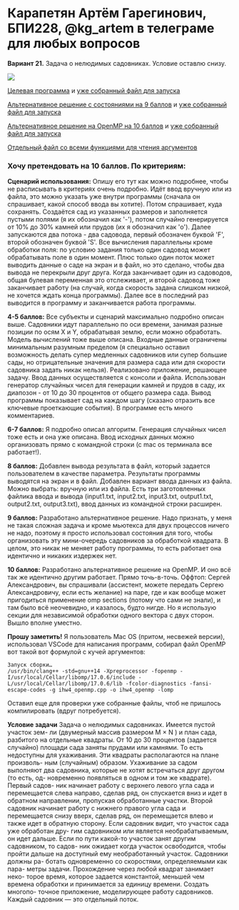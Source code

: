# Карапетян Артём Гарегинович, БПИ228, @kg_artem в телеграме для любых вопросов
**Вариант 21.** Задача о нелюдимых садовниках. Условие оставлю снизу.

![]([https://disk.yandex.ru/i/jQsJo9ANt3f1W](https://s22klg.storage.yandex.net/rdisk/462bc71f02b01631ae589110bd5f0859477496441329e0d7cfccd0607dbe235b/658228cb/fKqInKw3d7bLFOeFnMGnhAWcWBI65efizSzRUHDMLvFpCbFdksMcMK_LC_oBhJm7bN5NPUWSbyMugUzGP_05oivvhhN6RNtERwte9TzngnKr8npumZHI4midPdWhecNq?uid=0&filename=kandinsky-download-1702721904045.png&disposition=inline&hash=&limit=0&content_type=image%2Fpng&owner_uid=0&fsize=1689411&hid=fc9f22c84844f4aa62dce6cdfd026c75&media_type=image&tknv=v2&etag=2cbb6412eb51718c177c33b1d666f21e&rtoken=BpSb06rwaqmz&force_default=no&ycrid=na-14df73d2cd17af62062a0db7ec92ebe8-downloader3e&ts=60ce552f388c0&s=8133da98f77794c5b9664aeb49c8d3980dac8719138058331195362c9ae69725&pb=U2FsdGVkX18TBC0_yPNf2q9eMknCbuvUYJjh4ty5Gv40vVBVvXmRMxljhyC-fDN9xbOTRdtDtn_WjYNU2o8oWz2TmKChOC-Y6C0enKrzPk44Df_FYPw0Rj6XOPde4cpJ)g)

[Целевая программа](ihw4.cpp) и [уже собранный файл для запуска](ihw4)

[Альтернативное решение с состояниями на 9 баллов](ihw4_alternative.cpp) и [уже собранный файл для запуска](ihw4_alternative)

[Альтернативное решение на OpenMP на 10 баллов](ihw4_openmp.cpp) и [уже собранный файл для запуска](ihw4_openmp)

[Отдельный файл со всеми функциями для чтения аргументов](Helper.h)

### Хочу претендовать на 10 баллов. По критериям: ###

**Сценарий использования:**
Опишу его тут как можно подробнее, чтобы не расписывать в критериях очень подробно.
Идёт ввод вручную или из файла, это можно указать уже внутри программы (сначала он спрашивает, какой способ ввода вы хотите). Потом спрашивает, куда сохранять. Создаётся сад из указанных размеров и заполняется пустыми полями (я их обозначил как '-'), потом случайно генерируется от 10% до 30% камней или прудов (их я обозначил как 'o'). Далее запускаются два потока - два садовода, первый обозначен буквой 'F', второй обозначен буквой 'S'. Все вычисления параллельны кроме обработки поля: по условию задания только один садовод может обрабатывать поле в один момент. Плюс только один поток может выводить данные о саде на экран и в файл, но это сделано, чтобы два вывода не перекрыли друг друга. Когда заканчивает один из садоводов, общая булевая переменная это отслеживает, и второй садовод тоже заканчивает работу (на случай, когда скорость задана слишком низкой, не хочется ждать конца программы). Далее все в последний раз выводится в программу и заканчивается работа программы.

**4-5 баллов:** Все субъекты и сценарий максимально подробно описан выше. Садовники идут параллельно по оси времени, занимая разные позиции по осям X и Y, обрабатывая землю, если можно обработать. Модель вычислений тоже выше описана. Входные данные ограничены минимальным разумным пределом (я специально оставил возможность делать супер медленных садовников или супер большие сады, но отрицательные значения для размера сада или для скорости садовника задать никак нельзя). Реализовано приложение, решающее задачу. Ввод данных осуществляется с консоли и файла. Использован генератор случайных чисел для генерации камней и прудов в саду, их диапозон - от 10 до 30 процентов от общего размера сада. Вывод программы показывает сад на каждом шагу (сказано отразить все ключевые проеткающие события). В программе есть много комментариев.

**6-7 баллов:** Я подробно описал алгоритм. Генерация случайных чисел тоже есть и она уже описана. Ввод исходных данных можно организовать прямо с командной строки (с mac os терминала все работает!).

**8 баллов:** Добавлен вывода результата в файл, который задается пользователем в качестве параметра. Результаты программы выводятся на экран и в файл. Добавлен вариант ввода данных из файла. Можно выбрать: вручную или из файла. Есть три заготовленных файлика ввода и вывода (input1.txt, input2.txt, input3.txt, output1.txt, output2.txt, output3.txt), ввод данных из командной строки расширен.

**9 баллов:** Разработано альтернативное решение. Надо признать, у меня не такая сложная задача и кроме мьютекса для двух процессов ничего не надо, поэтому я просто использовал состояния для того, чтобы организовать эту мини-очередь садовников за обработкой квадрата. В целом, это никак не меняет работу программы, то есть работает она идентично и никаких издержек нет.

**10 баллов:** Разработано альтернативное решение на OpenMP. И оно всё так же идентично другим работает. Прямо точь-в-точь. Оффтоп: Сергей Александрович, вы спрашивали (ассистент, можете передать Сергею Александровичу, если есть желание) на паре, где и как вообще может пригодиться применение omp sections (потому что сами не знали), и там было всё неочевидно, и казалось, будто нигде. Но я использую секции для независимой обработки одного вектора с двух сторон. Вышло вполне уместно.

**Прошу заметить!** Я пользователь Mac OS (притом, несвежей версии), использовал VSCode для написания программ, собирал файл OpenMP вот такой вот формулой с кучей аргументов:
```
Запуск сборки…
/usr/bin/clang++ -std=gnu++14 -Xpreprocessor -fopenmp -I/usr/local/Cellar/libomp/17.0.6/include -L/usr/local/Cellar/libomp/17.0.6/lib -fcolor-diagnostics -fansi-escape-codes -g ihw4_openmp.cpp -o ihw4_openmp -lomp
```

Оставил еще для проверки уже собранные файлы, чтоб не пришлось компилировать (вдруг потребуется).

**Условие задачи**
Задача о нелюдимых садовниках. Имеется пустой участок зем- ли (двумерный массив размером M × N ) и план сада, разбитого на отдельные квадраты. От 10 до 30 процентов (задается случайно) площади сада заняты прудами или камнями. То есть недоступны для ухаживания. Эти квадраты располагаются на плане произволь- ным (случайным) образом. Ухаживание за садом выполняют два садовника, которые не хотят встречаться друг другом (то есть, од- новременно появляться в одном и том же квадрате). Первый садов- ник начинает работу с верхнего левого угла сада и перемещается слева направо, сделав ряд, он спускается вниз и идет в обратном направлении, пропуская обработанные участки. Второй садовник начинает работу с нижнего правого угла сада и перемещается снизу вверх, сделав ряд, он перемещается влево и также идет в обратную сторону. Если садовник видит, что участок сада уже обработан дру- гим садовником или является необрабатываемым, он идет дальше. Если по пути какой-то участок занят другим садовником, то садов- ник ожидает когда участок освободится, чтобы пройти дальше на доступный ему необработанный участок. Садовники должны ра- ботать одновременно со скоростями, определяемыми как пара- метры задачи. Прохождение через любой квадрат занимает неко- торое время, которое задается константой, меньшей чем времена обработки и принимается за единицу времени. Создать многопо- точное приложение, моделирующее работу садовников. Каждый садовник — это отдельный поток.
